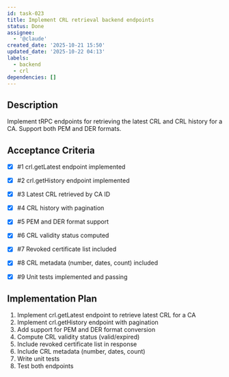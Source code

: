 ```yaml
---
id: task-023
title: Implement CRL retrieval backend endpoints
status: Done
assignee:
  - '@claude'
created_date: '2025-10-21 15:50'
updated_date: '2025-10-22 04:13'
labels:
  - backend
  - crl
dependencies: []
---
```


## Description

<!-- SECTION:DESCRIPTION:BEGIN -->
Implement tRPC endpoints for retrieving the latest CRL and CRL history for a CA. Support both PEM and DER formats.
<!-- SECTION:DESCRIPTION:END -->

## Acceptance Criteria
<!-- AC:BEGIN -->
- [x] #1 crl.getLatest endpoint implemented
- [x] #2 crl.getHistory endpoint implemented
- [x] #3 Latest CRL retrieved by CA ID
- [x] #4 CRL history with pagination
- [x] #5 PEM and DER format support
- [x] #6 CRL validity status computed
- [x] #7 Revoked certificate list included
- [x] #8 CRL metadata (number, dates, count) included

- [x] #9 Unit tests implemented and passing
<!-- AC:END -->

## Implementation Plan

<!-- SECTION:PLAN:BEGIN -->
1. Implement crl.getLatest endpoint to retrieve latest CRL for a CA
2. Implement crl.getHistory endpoint with pagination
3. Add support for PEM and DER format conversion
4. Compute CRL validity status (valid/expired)
5. Include revoked certificate list in response
6. Include CRL metadata (number, dates, count)
7. Write unit tests
8. Test both endpoints
<!-- SECTION:PLAN:END -->

